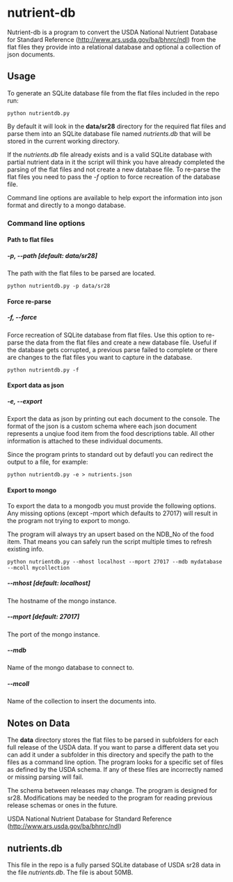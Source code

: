 nutrient-db
===========

Nutrient-db is a program to convert the USDA National Nutrient Database for Standard Reference (http://www.ars.usda.gov/ba/bhnrc/ndl) from the flat files they provide into a relational database and optional a collection of json documents.

Usage
-----------------

To generate an SQLite database file from the flat files included in the repo run: 

<pre><code>python nutrientdb.py</code></pre>

By default it will look in the **data/sr28** directory for the required flat files and parse them into an SQLite database file named *nutrients.db* that will be stored in the current working directory. 

If the *nutrients.db* file already exists and is a valid SQLite database with partial nutrient data in it the script will think you have already completed the parsing of the flat files and not create a new database file. To re-parse the flat files you need to pass the *-f* option to force recreation of the database file.

Command line options are available to help export the information into json format and directly to a mongo database.

### Command line options

#### Path to flat files
##### -p, --path [default: data/sr28]

The path with the flat files to be parsed are located.

<pre><code>python nutrientdb.py -p data/sr28</code></pre>


#### Force re-parse 
##### -f, --force

Force recreation of SQLite database from flat files. Use this option to re-parse the data from the flat files and create a new database file. Useful if the database gets corrupted, a previous parse failed to complete or there are changes to the flat files you want to capture in the database.

<pre><code>python nutrientdb.py -f</code></pre>

#### Export data as json
##### -e, --export 

Export the data as json by printing out each document to the console. The format of the json is a custom schema where each json document represents a unqiue food item from the food descriptions table. All other information is attached to these individual documents.

Since the program prints to standard out by defautl you can redirect the output to a file, for example:

<pre><code>python nutrientdb.py -e > nutrients.json</code></pre>

#### Export to mongo

To export the data to a mongodb you must provide the following options. Any missing options (except -mport which defaults to 27017) will result in the program not trying to export to mongo.

The program will always try an upsert based on the NDB_No of the food item. That means you can safely run the script multiple times to refresh existing info.

<pre><code>python nutrientdb.py --mhost localhost --mport 27017 --mdb mydatabase --mcoll mycollection</code></pre>

##### --mhost [default: localhost]

The hostname of the mongo instance.

##### --mport [default: 27017]

The port of the mongo instance.

##### --mdb

Name of the mongo database to connect to.

##### --mcoll

Name of the collection to insert the documents into.


Notes on Data
-----------------

The **data** directory stores the flat files to be parsed in subfolders for each full release of the USDA data. If you want to parse a different data set you can add it under a subfolder in this directory and specify the path to the files as a command line option. The program looks for a specific set of files as defined by the USDA schema. If any of these files are incorrectly named or missing parsing will fail. 

The schema between releases may change. The program is designed for sr28. Modifications may be needed to the program for reading previous release schemas or ones in the future.

USDA National Nutrient Database for Standard Reference (http://www.ars.usda.gov/ba/bhnrc/ndl)

nutrients.db
-----------------

This file in the repo is a fully parsed SQLite database of USDA sr28 data in the file *nutrients.db*. The file is about 50MB.
